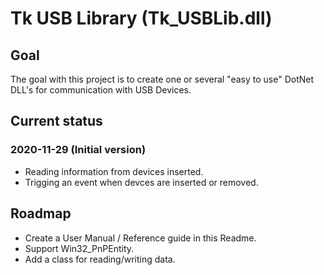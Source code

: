 # Tk USB Library (Tk_USBLib.dll)

## Goal
The goal with this project is to create one or several "easy to use" DotNet DLL's for communication with USB Devices. 


## Current status
### 2020-11-29 (Initial version)
- Reading information from devices inserted. 
- Trigging an event when devces are inserted or removed.



## Roadmap
- Create a User Manual / Reference guide in this Readme.
- Support Win32_PnPEntity. 
- Add a class for reading/writing data. 
